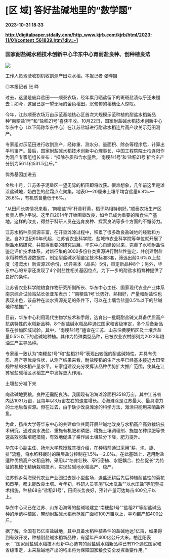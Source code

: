 # [区 域] 答好盐碱地里的“数学题”

**2023-10-31 18:33**

**http://digitalpaper.stdaily.com/http_www.kjrb.com/kjrb/html/2023-11/01/content_561839.htm?div=-1**

### 国家耐盐碱水稻技术创新中心华东中心育耐盐良种、创种植良法

![](http://digitalpaper.stdaily.com/http_www.kjrb.com/kjrb/images/2023-11/01/07/3569268_wangty1_1698743104905_b.jpg)

工作人员驾驶收割机收割测产田块水稻。本报记者 张晔摄

 ◎本报记者 张 晔

 过去，这里是废弃盐田——顺泰农场，经年累月晒盐留下的斑斑盐渍似乎还未褪去；如今，这里已是一望无际的金色稻田，沉甸甸的稻穗让人惊叹。

 今年，江苏顺泰农场万亩示范基地核心区首次大规模示范种植的耐盐水稻新品种“南粳盐1号”和“盐稻21号”喜获丰收。10月22日，国家耐盐碱水稻技术创新中心华东中心（以下简称华东中心）在江苏盐城进行耐盐水稻连片高产攻关示范田测产。

 专家组对示范田进行收割测产，经称重、测水分、量面积、除杂等程序后，计算出平均亩产。最后，国家耐盐碱水稻技术创新中心理事长、中国工程院院士柏连阳作为测产专家组组长宣布：“扣除杂质和含水量后，‘南粳盐1号’和‘盐稻21号’折合亩产分别为561.1和531.5公斤。”

 优秀基因加进去

 金秋十月，江苏条子泥垦区一望无际的稻田即将收获。很难想象，几年前这里是滩涂盐碱地，奶白色的盐霜点点聚集，地表0—20厘米土壤平均含盐量6.8‰—26.6‰，有机质含量低于6‰。

 “从田间长势情况来看，‘南粳盐1号’秆青籽黄，稻子熟相特别好。”顺泰农场生产区负责人蔡小平说。这里自2014年开始围垦改良，如今已成为重要的粮食生产基地。这样的改变，得益于科研人员在选育良种、探索良法等多个方面的不懈努力。

 江苏水稻种质资源丰富，在开垦滩涂过程中，积累了很多改良盐碱地的经验和方法。自20世纪60年代起，江苏省农业科学院、盐城市农业科学院等单位就开展了耐盐水稻研究，并取得重要的研究进展。华东中心自建设以来，完善了水稻耐盐性鉴定评价技术体系，对新征集的3000多份各类资源进行耐盐性鉴定，并创建耐盐水稻种质资源数据库，制定耐盐碱水稻鉴定技术标准3套，筛选出耐0.6%以上盐度（灌溉水）新资源20余份，优异亲本（品系）5份，审定新品种8个；另外，华东中心的专家还发现了4个耐盐性相关基因位点，为下一步的耐盐水稻育种提供了良好的条件。

 江苏省农业科学院粮食作物研究所副所长、华东中心主任、国家现代农业产业体系南京综合试验站站长张亚东表示：“‘南粳盐1号’长势好、熟相好，产量和耐盐性也表现出色，该品种在淡水资源充足的条件下，可以在土壤含盐量0.5%以下的盐碱地种植推广。”

 目前，华东中心利用现代生物学技术和手段，选育出一批既耐盐碱又具备优质高产抗病特性的水稻新品种，8个耐盐碱水稻品种通过国家和省级审定，多个后备新品系在参加区域试验。其中，“南粳盐1号”适宜在江苏、山东沿黄粳稻区及土壤含盐量0.5%以下的盐碱地种植。其作为特殊类型品种，已被农业农村部列为2022年粮油生产主导品种。

 专家组一致认为“南粳盐1号”和“盐稻21号”表现出较强的耐盐碱特性，并具有优质、高产等优良性状，从测产结果来看，耐盐粳稻的生产水平已经基本接近大田常规种植的水稻产量水平。专家组建议充分发挥该品种优势扩大推广范围，使其在江苏省盐碱稻区水稻生产中发挥更大作用。

 土壤盐分减下来

 向盐碱地要粮，良种还需配良法。我国现有沿海滩涂面积3518万亩，其中江苏省内达1031万亩，且每年以3万亩左右的速度增长。沿海滩涂是江苏最大、最具潜力的土地后备资源。但在过去，由于缺少改良滩涂的科学方法，滩涂只能用来晒盐养鱼。

 为此，扬州大学等华东中心的共建单位共同开展盐碱地改良与水稻高产高效栽培技术研究。通过淡水洗盐、重施有机肥和磷肥、增施土壤调理剂、施加冬种绿肥等快速高效脱盐培肥措施，有效地促进了耕作层土壤盐分下降，肥力提升。

 华东中心副主任、扬州大学教授戴其根介绍，在种稻前通过采用“耕、泡、旋、排”流程，将水稻移栽时的耕层盐分控制在1.5‰—2.0‰。在此基础上，选用耐盐适种优质高产水稻品种，采用以“培育壮秧、窄行密植、水肥耦合、控盐促长”为特征的机械化精确栽培技术，实现盐碱地水稻高产、稳产。

 江苏鹤乡菊海现代农业产业园过去是小型盐场，退盐还耕后先后种植耐盐性的菊花和苣芋，都未能改良土壤。今年初，科研人员实施“以水洗盐”“以水压盐”等配套技术措施，种植68亩“盐稻21号”，田间长势良好，预计产量可达每亩400公斤以上。

 华东中心现已在江苏、山东沿海等的盐碱地建立“南粳盐1号”“盐稻21”等耐盐碱品种的示范种植区，带动耐盐碱水稻示范推广面积100万亩以上，平均亩产超400公斤。

 据了解，全国有15亿亩盐碱地，其中具备水稻种植条件的盐碱地达1亿亩，如果得到有效开发，种植耐盐碱水稻新品种，有望年产400亿公斤大米。柏连阳表示：“国家耐盐碱水稻技术创新中心选育的耐盐碱水稻新品种已有11个通过国家和省级审定，未来盐碱地产出的稻米将为保障国家粮食安全发挥重要作用。”